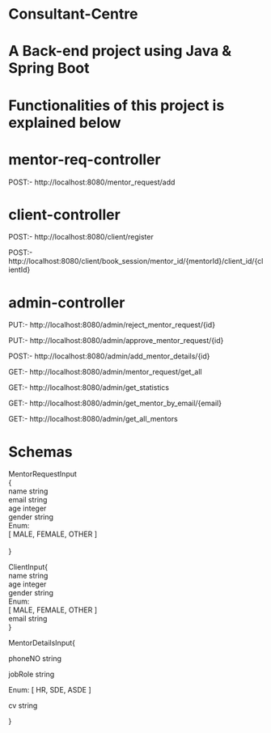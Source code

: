 # Consultant-Centre

# A Back-end project using Java & Spring Boot

# Functionalities of this project is explained below

# mentor-req-controller


POST:- http://localhost:8080/mentor_request/add

# client-controller


POST:- http://localhost:8080/client/register

POST:- http://localhost:8080/client/book_session/mentor_id/{mentorId}/client_id/{clientId}

# admin-controller


PUT:- http://localhost:8080/admin/reject_mentor_request/{id}

PUT:- http://localhost:8080/admin/approve_mentor_request/{id}

POST:- http://localhost:8080/admin/add_mentor_details/{id}

GET:- http://localhost:8080/admin/mentor_request/get_all

GET:- http://localhost:8080/admin/get_statistics

GET:- http://localhost:8080/admin/get_mentor_by_email/{email}

GET:- http://localhost:8080/admin/get_all_mentors


# Schemas<br />


MentorRequestInput  <br />
{  <br />
  name	string<br />
  email	string<br />
  age	integer<br />
  gender	string<br />
  Enum:<br />
  [ MALE, FEMALE, OTHER ]<br />  
}


ClientInput{<br />
  name	string<br />
  age	integer<br />
  gender	string<br />
  Enum:<br />
  [ MALE, FEMALE, OTHER ]<br />
  email	string<br />
  }



MentorDetailsInput{


phoneNO	string


jobRole	string


Enum:
[ HR, SDE, ASDE ]


cv	string


}
